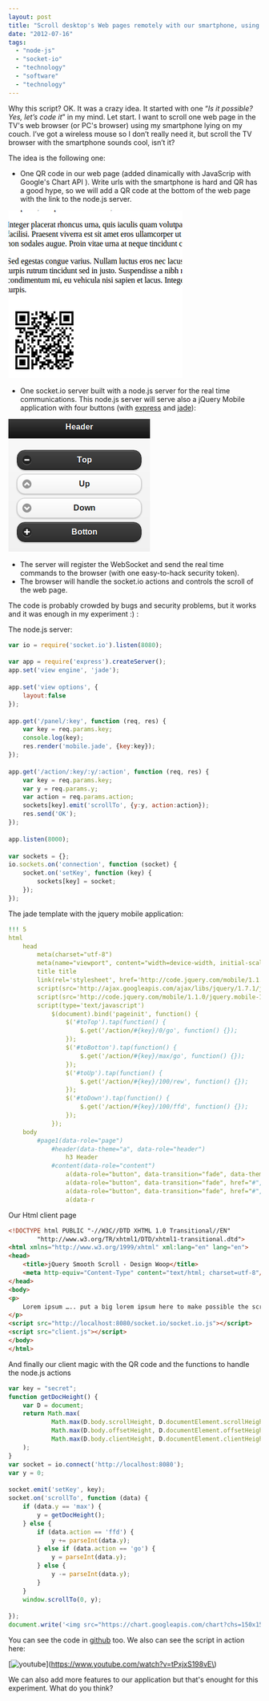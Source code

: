 ```yaml
---
layout: post
title: "Scroll desktop's Web pages remotely with our smartphone, using Node.js and WebSockets"
date: "2012-07-16"
tags: 
  - "node-js"
  - "socket-io"
  - "technology"
  - "software"
  - "technology"
---
```


Why this script? OK. It was a crazy idea. It started with one “_Is it possible? Yes, let’s code it_” in my mind. Let start. I want to scroll one web page in the TV's web browser (or PC's browser) using my smartphone lying on my couch. I’ve got a wireless mouse so I don’t really need it, but scroll the TV browser with the smartphone sounds cool, isn’t it?

The idea is the following one:

- One QR code in our web page (added dinamically with JavaScrip with Google's Chart API ). Write urls with the smartphone is hard and QR has a good hype, so we will add a QR code at the bottom of the web page with the link to the node.js server.

![](/assets/images/qr1.png)

- One socket.io server built with a node.js server for the real time communications. This node.js server will serve also a jQuery Mobile application with four buttons (with [express](http://expressjs.com/) and [jade](http://jade-lang.com/)):

![](/assets/images/jquerymobile.png "jqueryMobile")

- The server will register the WebSocket and send the real time commands to the browser (with one easy-to-hack security token).
- The browser will handle the socket.io actions and controls the scroll of the web page.

The code is probably crowded by bugs and security problems, but it works and it was enough in my experiment :) :

The node.js server: 

```javascript
var io = require('socket.io').listen(8080);
 
var app = require('express').createServer();
app.set('view engine', 'jade');
 
app.set('view options', {
    layout:false
});
 
app.get('/panel/:key', function (req, res) {
    var key = req.params.key;
    console.log(key);
    res.render('mobile.jade', {key:key});
});
 
app.get('/action/:key/:y/:action', function (req, res) {
    var key = req.params.key;
    var y = req.params.y;
    var action = req.params.action;
    sockets[key].emit('scrollTo', {y:y, action:action});
    res.send('OK');
});
 
app.listen(8000);
 
var sockets = {};
io.sockets.on('connection', function (socket) {
    socket.on('setKey', function (key) {
        sockets[key] = socket;
    });
});
```

The jade template with the jquery mobile application: 

```yaml
!!! 5
html
    head
        meta(charset="utf-8")
        meta(name="viewport", content="width=device-width, initial-scale=1")
        title title
        link(rel='stylesheet', href='http://code.jquery.com/mobile/1.1.0/jquery.mobile-1.1.0.min.css')
        script(src='http://ajax.googleapis.com/ajax/libs/jquery/1.7.1/jquery.min.js')
        script(src='http://code.jquery.com/mobile/1.1.0/jquery.mobile-1.1.0.min.js')
        script(type='text/javascript')
            $(document).bind('pageinit', function() {
                $('#toTop').tap(function() {
                    $.get('/action/#{key}/0/go', function() {});
                });
                $('#toBotton').tap(function() {
                    $.get('/action/#{key}/max/go', function() {});
                });
                $('#toUp').tap(function() {
                    $.get('/action/#{key}/100/rew', function() {});
                });
                $('#toDown').tap(function() {
                    $.get('/action/#{key}/100/ffd', function() {});
                });
            });
    body
        #page1(data-role="page")
            #header(data-theme="a", data-role="header")
                h3 Header
            #content(data-role="content")
                a(data-role="button", data-transition="fade", data-theme="a", href="#", id="toTop", data-icon="minus", data-iconpos="left") Top
                a(data-role="button", data-transition="fade", href="#", id="toUp", data-icon="arrow-u", data-iconpos="left") Up
                a(data-role="button", data-transition="fade", href="#", id="toDown", data-icon="arrow-d", data-iconpos="left") Down
                a(data-r
```

Our Html client page 

```html
<!DOCTYPE html PUBLIC "-//W3C//DTD XHTML 1.0 Transitional//EN"
        "http://www.w3.org/TR/xhtml1/DTD/xhtml1-transitional.dtd">
<html xmlns="http://www.w3.org/1999/xhtml" xml:lang="en" lang="en">
<head>
    <title>jQuery Smooth Scroll - Design Woop</title>
    <meta http-equiv="Content-Type" content="text/html; charset=utf-8"/>
</head>
<body>
<p>
    Lorem ipsum ….. put a big lorem ipsum here to make possible the scroll
</p>
<script src="http://localhost:8080/socket.io/socket.io.js"></script>
<script src="client.js"></script>
</body>
</html>
```

And finally our client magic with the QR code and the functions to handle the node.js actions

```javascript
var key = "secret";
function getDocHeight() {
    var D = document;
    return Math.max(
            Math.max(D.body.scrollHeight, D.documentElement.scrollHeight),
            Math.max(D.body.offsetHeight, D.documentElement.offsetHeight),
            Math.max(D.body.clientHeight, D.documentElement.clientHeight)
    );
}
var socket = io.connect('http://localhost:8080');
var y = 0;
 
socket.emit('setKey', key);
socket.on('scrollTo', function (data) {
    if (data.y == 'max') {
        y = getDocHeight();
    } else {
        if (data.action == 'ffd') {
            y += parseInt(data.y);
        } else if (data.action == 'go') {
            y = parseInt(data.y);
        } else {
            y -= parseInt(data.y);
        }
    }
    window.scrollTo(0, y);
 
});
document.write('<img src="https://chart.googleapis.com/chart?chs=150x150&cht=qr&chl=http://192.168.2.3:8000/panel/' + key + '&choe=UTF-8" alt=""/>')
```

You can see the code in [github](https://github.com/gonzalo123/scroll.io) too. We also can see the script in action here:

[![youtube](https://img.youtube.com/vi/tPxjxS198vE\/0.jpg)](https://www.youtube.com/watch?v=tPxjxS198vE\)

We can also add more features to our application but that's enought for this experiment. What do you think?
